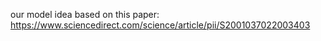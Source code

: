 our model idea based on this paper:
https://www.sciencedirect.com/science/article/pii/S2001037022003403